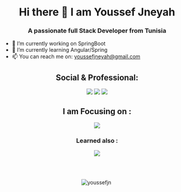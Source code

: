 
<h1 align="center"> Hi there 👋 I am Youssef Jneyah </h1>
<h3 align="center">A passionate full Stack Developer from Tunisia </h3>

- 🔭 I’m currently working on SpringBoot
- 🌱 I’m currently learning Angular/Spring
- 📫 You can reach me on: <a href="mailto:youssefjneyah@gmail.com?"></a> youssefjneyah@gmail.com 
<h2 align="center">Social & Professional: </h2>
<div align="center" >
  <a href="mailto:youssefjneyah@gmail.com?"><img src="https://img.shields.io/badge/gmail-%23DD0031.svg?&style=for-the-badge&logo=gmail&logoColor=white"/></a>
<a href="https://api.whatsapp.com/send?phone=21650252392"><img src="https://img.shields.io/badge/WhatsApp-25D366?style=for-the-badge&logo=whatsapp&logoColor=white"/></a>
<a href="https://www.linkedin.com/in/youssef-jneyah/?"><img src="https://img.shields.io/badge/LinkedIn-0077B5?style=for-the-badge&logo=linkedin&logoColor=white"/></a>
</div>
<h2 align="center">I am Focusing on : </h2>
<p align="center">
  <a href="https://skillicons.dev">
    <img src="https://skillicons.dev/icons?i=angular,bootstrap,css,html,java,js,mysql,spring,ts,maven" />
  </a>
</p>
<h3 align="center">Learned also : </h2>
<p align="center">
  <a href="https://skillicons.dev">
    <img src="https://skillicons.dev/icons?i=c,cpp,php,py" />
  </a>
</p>
</br>
</br>

<p align="center"> <img src="https://github-readme-stats.vercel.app/api?username=youssefjn&show_icons=true&theme=great-gatsby" alt="youssefjn" />

<img width="0" src="https://visitor-badge.glitch.me/badge?page_id=youssefjn.youssefjn" />

